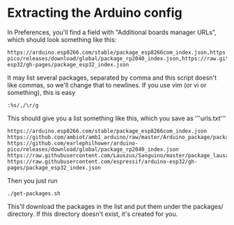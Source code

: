 <!--
vim:ts=4:sw=4:sts=4:et:ai
-->
# Extracting the Arduino config

In Preferences, you'll find a field with "Additional boards manager URLs",
which should look something like this:

    https://arduino.esp8266.com/stable/package_esp8266com_index.json,https://github.com/ambiot/amb1_arduino/raw/master/Arduino_package/package_realtek.com_ameba1_index.json,https://github.com/earlephilhower/arduino-pico/releases/download/global/package_rp2040_index.json,https://raw.githubusercontent.com/Lauszus/Sanguino/master/package_lauszus_sanguino_index.json,https://raw.githubusercontent.com/espressif/arduino-esp32/gh-pages/package_esp32_index.json

It may list several packages, separated by comma and this script doesn't like
commas, so we'll change that to newlines. If you use vim (or vi or something),
this is easy

    :%s/,/\r/g

This should give you a list something like this, which you save as '''urls.txt'''

    https://arduino.esp8266.com/stable/package_esp8266com_index.json
	https://github.com/ambiot/amb1_arduino/raw/master/Arduino_package/package_realtek.com_ameba1_index.json
	https://github.com/earlephilhower/arduino-pico/releases/download/global/package_rp2040_index.json
	https://raw.githubusercontent.com/Lauszus/Sanguino/master/package_lauszus_sanguino_index.json
	https://raw.githubusercontent.com/espressif/arduino-esp32/gh-pages/package_esp32_index.json

Then you just run

    ./get-packages.sh

This'll download the packages in the list and put them under the packages/
directory. If this directory doesn't exist, it's created for you.

[//]: # (# https://github.com/rkarlsba/ymse/blob/master/ardugreier/espen/konfig/packages/package_esp32_custom_index.json)
[//]: # (https://github.com/rkarlsba/ymse/blob/master/ardugreier/espen/konfig/packages/package_esp32_custom_index.json)

